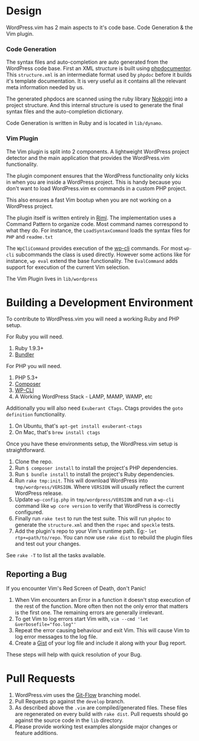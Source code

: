 # Design

WordPress.vim has 2 main aspects to it's code base. Code Generation & the Vim plugin.

### Code Generation

The syntax files and auto-completion are auto generated from the
WordPress code base. First an XML structure is built using [phpdocumentor][1].
This `structure.xml` is an intermediate format used by `phpdoc` before
it builds it's template documentation. It is very useful as it contains all the relevant meta
information needed by us.

The generated phpdocs are scanned using the ruby library [Nokogiri][7] into
a project structure. And this internal structure is used to generate the final syntax files and
the auto-completion dictionary.

Code Generation is written in Ruby and is located in `lib/dynamo`.

### Vim Plugin

The Vim plugin is split into 2 components. A lightweight WordPress
project detector and the main application that provides the
WordPress.vim functionality.

The plugin component ensures that the WordPress functionality only kicks
in when you are inside a WordPress project. This is handy because you
don't want to load WordPress.vim ex commands in a custom PHP project.

This also ensures a fast Vim bootup when you are not working on a
WordPress project.

The plugin itself is written entirely in [Riml][2]. The implementation uses a
Command Pattern to organize code. Most command names correspond to what
they do. For instance, the `LoadSyntaxCommand` loads the syntax files for
`PHP` and `readme.txt`

The `WpCliCommand` provides execution of the [wp-cli][6] commands. For most
`wp-cli` subcommands the class is used directly. However some actions
like for instance, `wp eval` extend the base functionality. The
`EvalCommand` adds support for execution of the current Vim selection.

The Vim Plugin lives in `lib/wordpress`

# Building a Development Environment

To contribute to WordPress.vim you will need a working Ruby and PHP
setup.

For Ruby you will need.

1. Ruby 1.9.3+
1. [Bundler][9]

For PHP you will need.

1. PHP 5.3+
1. [Composer][10]
1. [WP-CLI][6]
1. A Working WordPress Stack - LAMP, MAMP, WAMP, etc

Additionally you will also need `Exuberant CTags`. Ctags provides the
`goto definition` functionality.

1. On Ubuntu, that's `apt-get install exuberant-ctags`
1. On Mac, that's `brew install ctags`

Once you have these environments setup, the WordPress.vim setup is straightforward.

1. Clone the repo.
1. Run `$ composer install` to install the project's PHP dependencies.
1. Run `$ bundle install` to install the project's Ruby dependencies.
1. Run `rake tmp:init`. This will download WordPress into
   `tmp/wordpress/VERSION`. Where `VERSION` will usually reflect the
   current WordPress release.
1. Update `wp-config.php` in `tmp/wordpress/VERSION` and run a `wp-cli`
   command like `wp core version` to verify that WordPress is correctly
   configured.
1. Finally run `rake test` to run the test suite. This will run `phpdoc`
   to generate the `structure.xml` and then the `rspec` and `speckle`
   tests.
1. Add the plugin's repo to your Vim's runtime path. Eg:- `let
   rtp+=path/to/repo`. You can now use `rake dist` to rebuild the plugin
   files and test out your changes.

See `rake -T` to list all the tasks available.

## Reporting a Bug

If you encounter Vim's Red Screen of Death, don't Panic!

1. When Vim encounters an Error in a function it doesn't stop execution
   of the rest of the function. More often then not the only error that
   matters is the first one. The remaining errors are generally
   irrelevant.
1. To get Vim to log errors start Vim with, `vim --cmd 'let &verbosefile="foo.log"'`
1. Repeat the error causing behaviour and exit Vim.
   This will cause Vim to log error messages to the log file.
1. Create a [Gist][8] of your log file and include it along with your Bug report.

These steps will help with quick resolution of your Bug.

# Pull Requests

1. WordPress.vim uses the [Git-Flow][3] branching model.
1. Pull Requests go against the `develop` branch.
1. As described above the `.vim` are compiled/generated files. These
   files are regenerated on every build with `rake dist`. Pull requests
   should go against the source code in the `lib` directory.
1. Please provide working test examples alongside major changes or
   feature additions.

[1]: http://phpdoc.org
[2]: https://github.com/luke-gru/riml
[3]: https://github.com/nvie/gitflow
[4]: http://rspec.info
[5]: http://rake.rubyforge.org/
[6]: http://wp-cli.org
[7]: http://nokogiri.org/
[8]: http://gist.github.com
[9]: http://bundler.io
[10]: https://getcomposer.org
